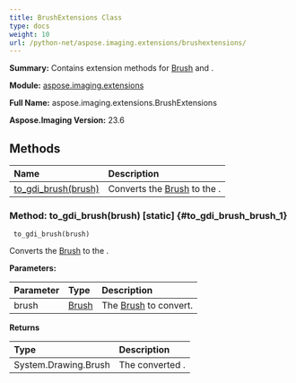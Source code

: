 ```yaml
---
title: BrushExtensions Class
type: docs
weight: 10
url: /python-net/aspose.imaging.extensions/brushextensions/
---
```


**Summary:** Contains extension methods for [Brush](/imaging/python-net/aspose.imaging/brush/) and .

**Module:** [aspose.imaging.extensions](/imaging/python-net/aspose.imaging.extensions/)

**Full Name:** aspose.imaging.extensions.BrushExtensions

**Aspose.Imaging Version:** 23.6

## **Methods**
| **Name** | **Description** |
| :- | :- |
| [to_gdi_brush(brush)](#to_gdi_brush_brush_1) | Converts the [Brush](/imaging/python-net/aspose.imaging/brush/) to the . |


### Method: to_gdi_brush(brush)  [static] {#to_gdi_brush_brush_1}


```
 to_gdi_brush(brush) 
```

Converts the [Brush](/imaging/python-net/aspose.imaging/brush/) to the .

**Parameters:**

| Parameter | Type | Description |
| :- | :- | :- |
| brush | [Brush](/imaging/python-net/aspose.imaging/brush) | The [Brush](/imaging/python-net/aspose.imaging/brush/) to convert. |

**Returns**

| Type | Description |
| :- | :- |
| System.Drawing.Brush | The converted . |


